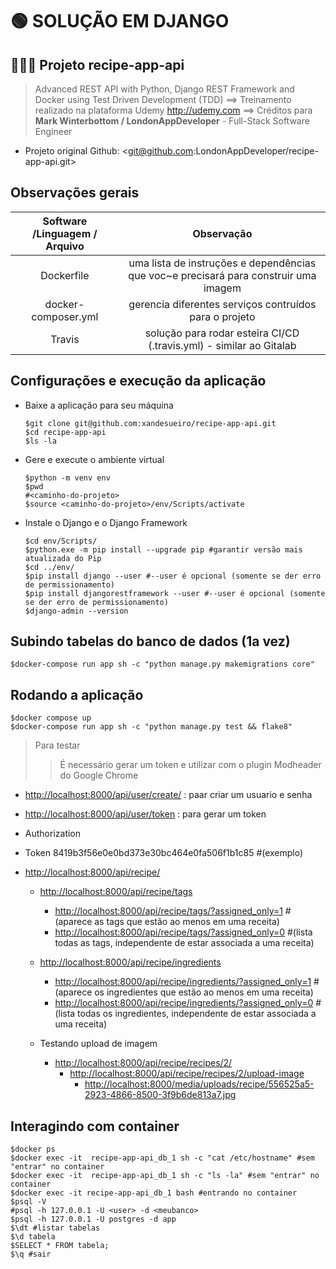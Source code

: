 # 🟢 SOLUÇÃO EM DJANGO

## 🍪🥂🥩 Projeto recipe-app-api

  > Advanced REST API with Python, Django REST Framework and Docker using Test Driven Development (TDD)
  ==> Treinamento realizado na plataforma Udemy <http://udemy.com>
  ==> Créditos para **Mark Winterbottom / LondonAppDeveloper** - Full-Stack Software Engineer

- Projeto original
Github: <git@github.com:LondonAppDeveloper/recipe-app-api.git>

## Observações gerais

| Software /Linguagem / Arquivo  | Observação  |
| :---------------: |:---------------:|
| Dockerfile      | uma lista de instruções e dependências que voc~e precisará para construir uma imagem |
| docker-composer.yml   | gerencia diferentes serviços contruídos para o projeto  |
| Travis   | solução para rodar esteira CI/CD (.travis.yml) - similar ao Gitalab  |

## Configurações e execução da aplicação

- Baixe a aplicação para seu máquina

  ```shell
  $git clone git@github.com:xandesueiro/recipe-app-api.git
  $cd recipe-app-api
  $ls -la
  ```

- Gere e execute o ambiente virtual

  ```shell
  $python -m venv env
  $pwd
  #<caminho-do-projeto>
  $source <caminho-do-projeto>/env/Scripts/activate
  ```

- Instale o Django e o Django Framework

  ```shell
  $cd env/Scripts/
  $python.exe -m pip install --upgrade pip #garantir versão mais atualizada do Pip
  $cd ../env/
  $pip install django --user #--user é opcional (somente se der erro de permissionamento)
  $pip install djangorestframework --user #--user é opcional (somente se der erro de permissionamento)
  $django-admin --version
  ```

## Subindo tabelas do banco de dados (1a vez)

  ```shell
  $docker-compose run app sh -c "python manage.py makemigrations core"
  ```

## Rodando a aplicação

  ```shel
  $docker compose up
  $docker-compose run app sh -c "python manage.py test && flake8"
  ```

  > Para testar
  >> É necessário gerar um token e utilizar com o plugin Modheader do Google Chrome

- <http://localhost:8000/api/user/create/> : paar criar um usuario e senha
- <http://localhost:8000/api/user/token> : para gerar um token
- Authorization
- Token 8419b3f56e0e0bd373e30bc464e0fa506f1b1c85 #(exemplo)

- <http://localhost:8000/api/recipe/>

  - <http://localhost:8000/api/recipe/tags>
    - <http://localhost:8000/api/recipe/tags/?assigned_only=1> #(aparece as tags que estão ao menos em uma receita)
    - <http://localhost:8000/api/recipe/tags/?assigned_only=0> #(lista todas as tags, independente de estar associada a uma receita)

  - <http://localhost:8000/api/recipe/ingredients>
    - <http://localhost:8000/api/recipe/ingredients/?assigned_only=1> #(aparece os ingredientes que estão ao menos em uma receita)
    - <http://localhost:8000/api/recipe/ingredients/?assigned_only=0> #(lista todas os ingredientes, independente de estar associada a uma receita)

  - Testando upload de imagem
    - <http://localhost:8000/api/recipe/recipes/2/>
      - <http://localhost:8000/api/recipe/recipes/2/upload-image>
        - <http://localhost:8000/media/uploads/recipe/556525a5-2923-4866-8500-3f9b6de813a7.jpg>

## Interagindo com  container

  ```shell
  $docker ps
  $docker exec -it  recipe-app-api_db_1 sh -c "cat /etc/hostname" #sem "entrar" no container
  $docker exec -it  recipe-app-api_db_1 sh -c "ls -la" #sem "entrar" no container
  $docker exec -it recipe-app-api_db_1 bash #entrando no container
  $psql -V
  #psql -h 127.0.0.1 -U <user> -d <meubanco>
  $psql -h 127.0.0.1 -U postgres -d app
  $\dt #listar tabelas
  $\d tabela
  $SELECT * FROM tabela;
  $\q #sair
  ```
